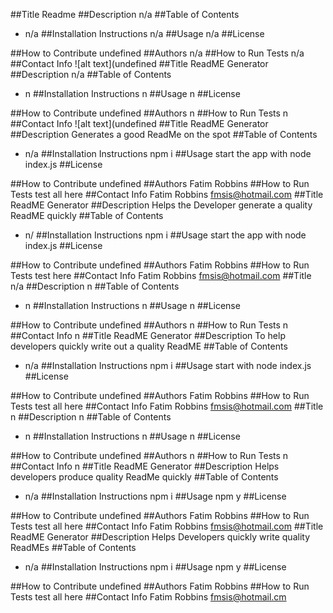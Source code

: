##Title 
Readme
##Description 
n/a
##Table of Contents 
-  n/a
##Installation Instructions 
n/a
##Usage 
n/a
##License 

##How to Contribute 
undefined
##Authors 
n/a
##How to Run Tests
n/a
##Contact Info
![alt text](undefined
##Title 
ReadME Generator
##Description 
n/a
##Table of Contents 
-  n
##Installation Instructions 
n
##Usage 
n
##License 

##How to Contribute 
undefined
##Authors 
n
##How to Run Tests
n
##Contact Info
![alt text](undefined
##Title 
ReadME Generator
##Description 
Generates a good ReadMe on the spot
##Table of Contents 
-  n/a
##Installation Instructions 
npm i
##Usage 
start the app with node index.js
##License 

##How to Contribute 
undefined
##Authors 
Fatim Robbins
##How to Run Tests
test all here
##Contact Info
Fatim Robbins fmsis@hotmail.com
##Title 
ReadME Generator
##Description 
Helps the Developer generate a quality ReadME quickly
##Table of Contents 
-  n/
##Installation Instructions 
npm i
##Usage 
start the app with node index.js
##License 

##How to Contribute 
undefined
##Authors 
Fatim Robbins
##How to Run Tests
test here
##Contact Info
Fatim Robbins fmsis@hotmail.com
##Title 
n/a
##Description 
n
##Table of Contents 
-  n
##Installation Instructions 
n
##Usage 
n
##License 

##How to Contribute 
undefined
##Authors 
n
##How to Run Tests
n
##Contact Info
n
##Title 
ReadME Generator
##Description 
To help developers quickly write out a quality ReadME
##Table of Contents 
-  n/a
##Installation Instructions 
npm i
##Usage 
start with node index.js
##License 

##How to Contribute 
undefined
##Authors 
Fatim Robbins
##How to Run Tests
test all here
##Contact Info
Fatim Robbins fmsis@hotmail.com
##Title 
n
##Description 
n
##Table of Contents 
-  n
##Installation Instructions 
n
##Usage 
n
##License 

##How to Contribute 
undefined
##Authors 
n
##How to Run Tests
n
##Contact Info
n
##Title 
ReadME Generator
##Description 
Helps developers produce quality ReadMe quickly
##Table of Contents 
-  n/a
##Installation Instructions 
npm i
##Usage 
npm y
##License 

##How to Contribute 
undefined
##Authors 
Fatim Robbins
##How to Run Tests
test all here
##Contact Info
Fatim Robbins fmsis@hotmail.com
##Title 
ReadME Generator
##Description 
Helps Developers quickly write quality ReadMEs
##Table of Contents 
-  n/a
##Installation Instructions 
npm i
##Usage 
npm y
##License 

##How to Contribute 
undefined
##Authors 
Fatim Robbins
##How to Run Tests
test all here
##Contact Info
Fatim Robbins fmsis@hotmail.cm

